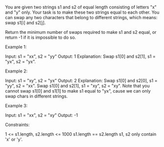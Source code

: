 You are given two strings s1 and s2 of equal length consisting of letters "x"
and "y" only. Your task is to make these two strings equal to each other. You
can swap any two characters that belong to different strings, which means:
swap s1[i] and s2[j].

Return the minimum number of swaps required to make s1 and s2 equal, or
return -1 if it is impossible to do so.


Example 1:


Input: s1 = "xx", s2 = "yy"
Output: 1
Explanation: Swap s1[0] and s2[1], s1 = "yx", s2 = "yx".


Example 2:


Input: s1 = "xy", s2 = "yx"
Output: 2
Explanation: Swap s1[0] and s2[0], s1 = "yy", s2 = "xx".
Swap s1[0] and s2[1], s1 = "xy", s2 = "xy".
Note that you cannot swap s1[0] and s1[1] to make s1 equal to "yx", cause we
can only swap chars in different strings.


Example 3:


Input: s1 = "xx", s2 = "xy"
Output: -1



Constraints:


1 <= s1.length, s2.length <= 1000
s1.length == s2.length
s1, s2 only contain 'x' or 'y'.




